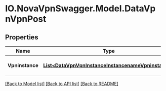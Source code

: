 # IO.NovaVpnSwagger.Model.DataVpnVpnPost
## Properties

Name | Type | Description | Notes
------------ | ------------- | ------------- | -------------
**Vpninstance** | [**List&lt;DataVpnVpnInstanceInstancenameVpninstance&gt;**](DataVpnVpnInstanceInstancenameVpninstance.md) | List of VPN instances (list) | [optional] 

[[Back to Model list]](../README.md#documentation-for-models) [[Back to API list]](../README.md#documentation-for-api-endpoints) [[Back to README]](../README.md)

